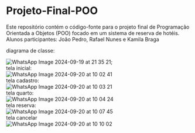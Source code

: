 # Projeto-Final-POO
Este repositório contém o código-fonte para o projeto final de Programação Orientada a Objetos (POO) focado em um sistema de reserva de hotéis. <br>
Alunos participantes: João Pedro, Rafael Nunes e Kamila Braga <br>

diagrama de classe: <br>

![WhatsApp Image 2024-09-19 at 21 35 21](https://github.com/user-attachments/assets/d7a9c302-5995-4f1e-983f-4b365e576111);
<br> tela inicial: <br>
![WhatsApp Image 2024-09-20 at 10 02 41](https://github.com/user-attachments/assets/efce0696-22bd-4067-8716-b974779c64b8)
<br> tela cadastro: <br>
![WhatsApp Image 2024-09-20 at 10 03 21](https://github.com/user-attachments/assets/226eb1de-44e7-4791-a9d0-3a94fca033a0)
<br> tela quarto: <br>
![WhatsApp Image 2024-09-20 at 10 04 24](https://github.com/user-attachments/assets/bea40b14-12cf-4d83-b0d5-05a51c2b92d1)
<br> tela reserva: <br>
![WhatsApp Image 2024-09-20 at 10 07 45](https://github.com/user-attachments/assets/4b4c586c-2835-4fa0-83fb-47a45f2b6597)
<br> tela cancelar <br>
![WhatsApp Image 2024-09-20 at 10 10 02](https://github.com/user-attachments/assets/e4581340-fc42-4857-9d40-c1925a3fae15)


